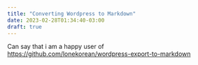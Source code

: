 ```yaml
---
title: "Converting Wordpress to Markdown"
date: 2023-02-28T01:34:40-03:00
draft: true
---
```


Can say that i am a happy user of https://github.com/lonekorean/wordpress-export-to-markdown